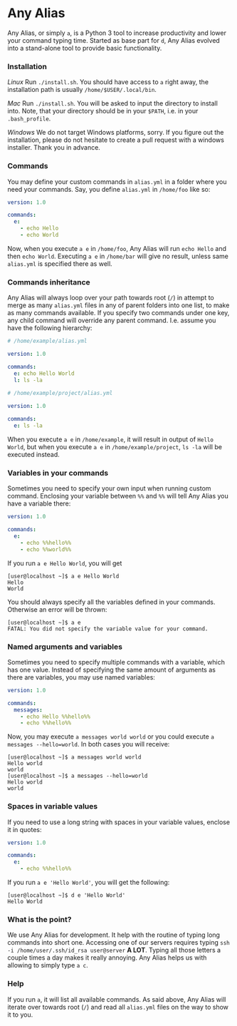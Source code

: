 # Any Alias
Any Alias, or simply `a`, is a Python 3 tool to increase productivity and lower your command typing time. Started as
 base part for `d`, Any Alias evolved into a stand-alone tool to provide basic functionality.

### Installation

*Linux*
Run `./install.sh`. You should have access to `a` right away, the installation path is usually `/home/$USER/.local/bin`.

*Mac*
Run `./install.sh`. You will be asked to input the directory to install into. Note, that your directory should be in
 your `$PATH`, i.e. in your `.bash_profile`.

*Windows*
We do not target Windows platforms, sorry. If you figure out the installation, please do not hesitate to create a pull
 request with a windows installer. Thank you in advance.

### Commands
You may define your custom commands in `alias.yml` in a folder where you need your commands. Say, you define `alias.yml`
 in `/home/foo` like so: 

```yaml
version: 1.0

commands:
  e:
    - echo Hello
    - echo World
```
Now, when you execute `a e` in `/home/foo`, Any Alias will run `echo Hello` and then `echo World`. Executing `a e` in
 `/home/bar` will give no result, unless same `alias.yml` is specified there as well.

### Commands inheritance

Any Alias will always loop over your path towards root (`/`) in attempt to merge as many `alias.yml` files in any of
 parent folders into one list, to make as many commands available.
If you specify two commands under one key, any child command will override any parent command. I.e. assume you have the
 following hierarchy:

```yaml
# /home/example/alias.yml

version: 1.0

commands:
  e: echo Hello World
  l: ls -la
  
# /home/example/project/alias.yml

version: 1.0

commands:
  e: ls -la
``` 

When you execute `a e` in `/home/example`, it will result in output of `Hello World`, but when you execute `a e` in
 `/home/example/project`, `ls -la` will be executed instead. 

### Variables in your commands

Sometimes you need to specify your own input when running custom command. Enclosing your variable between `%%` and `%%`
 will tell Any Alias you have a variable there:

```yaml
version: 1.0

commands:
  e:
    - echo %%hello%%
    - echo %%world%%
```

If you run `a e Hello World`, you will get

```
[user@localhost ~]$ a e Hello World
Hello
World
```

You should always specify all the variables defined in your commands. Otherwise an error will be thrown:

```
[user@localhost ~]$ a e
FATAL: You did not specify the variable value for your command.
```

### Named arguments and variables

Sometimes you need to specify multiple commands with a variable, which has one value. Instead of specifying the same
 amount of arguments as there are variables, you may use named variables:

```yaml
version: 1.0

commands:
  messages:
    - echo Hello %%hello%%
    - echo %%hello%%
```

Now, you may execute `a messages world world` or you could execute `a messages --hello=world`. In both cases you will
 receive:
```
[user@localhost ~]$ a messages world world
Hello world
world
[user@localhost ~]$ a messages --hello=world
Hello world
world
```

### Spaces in variable values

If you need to use a long string with spaces in your variable values, enclose it in quotes:

```yaml
version: 1.0

commands:
  e:
    - echo %%hello%%
```

If you run `a e 'Hello World'`, you will get the following:

```
[user@localhost ~]$ d e 'Hello World'
Hello World
``` 

### What is the point?

We use Any Alias for development. It help with the routine of typing long commands into short one.
Accessing one of our servers requires typing `ssh -i /home/user/.ssh/id_rsa user@server` **A LOT**.
Typing all those letters a couple times a day makes it really annoying. Any Alias helps us with allowing to simply type
 `a c`.

### Help

If you run `a`, it will list all available commands. As said above, Any Alias will iterate over towards root (`/`) and
 read all `alias.yml` files on the way to show it to you.